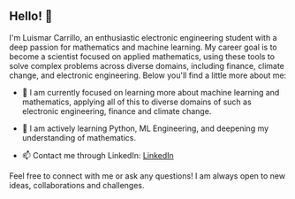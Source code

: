 ## Hello! 👋

I'm Luismar Carrillo, an enthusiastic electronic engineering student with a deep passion for mathematics and machine learning. My career goal is to become a scientist focused on applied mathematics, using these tools to solve complex problems across diverse domains, including finance, climate change, and electronic engineering. Below you'll find a little more about me:

- 🔭 I am currently focused on learning more about machine learning and mathematics, applying all of this to diverse domains of such as electronic engineering, finance and climate change. 
- 🌱 I am actively learning Python, ML Engineering, and deepening my understanding of mathematics.


- 📫 Contact me through LinkedIn: [LinkedIn](https://linkedin.com/in/luismarcarrillo)

Feel free to connect with me or ask any questions! I am always open to new ideas, collaborations and challenges.
